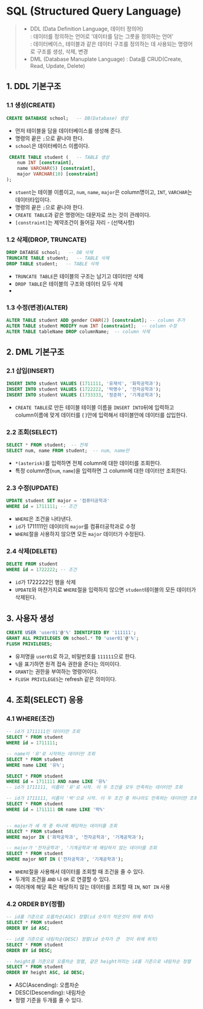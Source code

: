 # SQL (Structured Query Language)
> - DDL (Data Definition Language, 데이터 정의어)   
> : 데이터를 정의하는 언어로 '데이터를 담는 그릇을 정의하는 언어'   
> : 데이터베이스, 테이블과 같은 데이터 구조를 정의하는 데 사용되는 명령어로 구조를 생성, 삭제, 변경
> - DML (Database Manuplate Language) : Data를 CRUD(Create, Read, Update, Delete)

## 1. DDL 기본구조
### 1.1 생성(CREATE)
```sql
CREATE DATABASE school;   -- DB(Database) 생성
```
- 먼저 테이블을 담을 데이터베이스를 생성해 준다.
- 명령의 끝은 `;`으로 끝나야 한다. 
- `school`은 데이터베이스 이름이다. 
```sql
 CREATE TABLE student (   -- TABLE 생성 
    num INT [constraint],
    name VARCHAR(5) [constraint],
    major VARCHAR(10) [constraint]
);
 ```
- `stuent`는 테이블 이름이고, `num`, `name`, `major`은 column명이고, `INT`, `VARCHAR`는 데이터타입이다.
- 명령의 끝은 `;`으로 끝나야 한다. 
- `CREATE TABLE`과 같은 명령어는 대문자로 쓰는 것이 관례이다. 
- `[constraint]`는 제약조건이 들어길 자리 - (선택사항)
### 1.2 삭제(DROP, TRUNCATE)
```sql
DROP DATABSE school;   -- DB 삭제
TRUNCATE TABLE student;   -- TABLE 삭제 
DROP TABLE student;   -- TABLE 삭제
```
- `TRUNCATE TABLE`은 테이블의 구조는 남기고 데이터만 삭제
- `DROP TABLE`은 테이블의 구조와 데이터 모두 삭제
- 
### 1.3 수정(변경)(ALTER)
```sql
ALTER TABLE student ADD gender CHAR(2) [constraint]; -- column 추가
ALTER TABLE student MODIFY num INT [constraint];  -- column 수정
ALTER TABLE tableName DROP columnName;  -- column 삭제
```

## 2. DML 기본구조
### 2.1 삽입(INSERT)
```sql
INSERT INTO student VALUES (1711111, '유재석', '화학공학과');
INSERT INTO student VALUES (1722222, '박명수', '전자공학과');
INSERT INTO student VALUES (1733333, '정준하', '기계공학과');
```
- `CREATE TABLE`로 만든 테이블 테이블 이름을 `INSERT INTO`뒤에 입력하고   
  column이름에 맞게 데이터를 ( )안에 입력해서 테이블안에 데이터를 삽입한다. 
### 2.2 조회(SELECT)
```sql
SELECT * FROM student;  -- 전체
SELECT num, name FROM student;  -- num, name만
```
- `*(asterisk)`를 입력하면 전체 column에 대한 데이터를 조회한다. 
- 특정 column명(`num`, `name`)을 입력하면 그 column에 대한 데이터만 조회한다. 
### 2.3 수정(UPDATE)
```sql
UPDATE student SET major = '컴퓨터공학과' 
WHERE id = 1711111; -- 조건
```
- `WHERE`은 조건을 나타낸다.
- `id`가 1711111인 데이터의 `major`를 컴퓨터공학과로 수정
- `WHERE`절을 사용하지 않으면 모든 `major` 데이터가 수정된다. 
### 2.4 삭제(DELETE)
```sql
DELETE FROM student 
WHERE id = 1722222; -- 조건
```
- `id`가 1722222인 행을 삭제
- `UPDATE`와 마찬가지로 `WHERE`절을 입력하지 않으면 `student`테이블의 모든 데이터가 삭제된다.
## 3. 사용자 생성
```sql
CREATE USER 'user01'@'%' IDENTIFIED BY '111111';
GRANT ALL PRIVILEGES ON school.* TO 'user01'@'%';
FLUSH PRIVILEGES;
```
- 유저명을 `user01`로 하고, 비밀번호를 `111111`으로 한다.
- `%`을 표기하면 원격 접속 권한을 준다는 의미이다. 
- `GRANT`는 권한을 부여하는 명령어이다. 
- `FLUSH PRIVILEGES`는 refresh 같은 의미이다.
## 4. 조회(SELECT) 응용
### 4.1 WHERE(조건)
```sql
-- id가 1711111인 데이터만 조회
SELECT * FROM student
WHERE id = 1711111;     

-- name이 '유'로 시작하는 데이터만 조회
SELECT * FROM student
WHERE name LIKE '유%';  

SELECT * FROM student
WHERE id = 1711111 AND name LIKE '유%'  
-- id가 1711111, 이름이 '유'로 시작. 이 두 조건을 모두 만족하는 데이터만 조회

-- id가 1711111, 이름이 '박'으로 시작. 이 두 조건 중 하나라도 만족하는 데이터만 조회
SELECT * FROM student
WHERE id = 1711111 OR name LIKE '박%'  


-- major가 세 개 중 하나에 해당하는 데이터를 조회
SELECT * FROM student
WHERE major IN ('화학공학과', '전자공학과', '기계공학과');

-- major가 '전자공학과', '기계공학과'에 해당하지 않는 데이터를 조회
SELECT * FROM student
WHERE major NOT IN ('전자공학과', '기계공학과');

```
- `WHERE`절을 사용해서 데이터를 조회할 때 조건을 줄 수 있다.
- 두개의 조건을 `AND` 나 `OR` 로 연결할 수 있다.
- 여러개에 해당 혹은 해당하지 않는 데이터를 조회할 때 `IN`, `NOT IN` 사용
### 4.2 ORDER BY(정렬)
```sql
-- id를 기준으로 오름차순(ASC) 정렬(id 숫자가 작은것이 위에 위치)
SELECT * FROM student
ORDER BY id ASC;

-- id를 기준으로 내림차순(DESC) 정렬(id 숫자가 큰  것이 위에 위치)
SELECT * FROM student
ORDER BY id DESC;

-- height를 기준으로 오름차순 정렬, 같은 height끼리는 id를 기준으로 내림차순 정렬
SELECT * FROM student
ORDER BY height ASC, id DESC;
```
- ASC(Ascending): 오름차순
- DESC(Descending): 내림차순
- 정렬 기준을 두개를 줄 수 있다. 